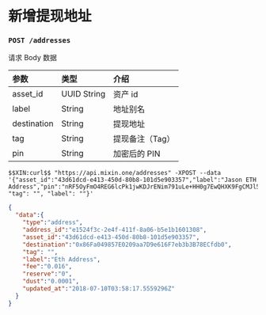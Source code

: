 # 新增提现地址

### `POST /addresses` 

请求 Body 数据

| 参数 | 类型 | 介绍 |
| :----- | :---- | :---- |
| asset_id | UUID String | 资产 id |
| label | String | 地址别名 |
| destination | String | 提现地址 |
| tag | String | 提现备注（Tag） |
| pin | String | 加密后的 PIN |

```
$$XIN:curl$$ "https://api.mixin.one/addresses" -XPOST --data '{"asset_id":"43d61dcd-e413-450d-80b8-101d5e903357","label":"Jason ETH Address","pin":"nRF5OyFmO4REG6lcPk1jwKDJrENim791uLe+HH0g7EwQHXK9FgCMJl5RDKbeCNDW","destination":"0x86fa049857e0209aa7d9e616f7eb3b3b78ecfdb0", "tag": "", "label": ""}'
```

```json
{
  "data":{
    "type":"address",
    "address_id":"e1524f3c-2e4f-411f-8a06-b5e1b1601308",
    "asset_id":"43d61dcd-e413-450d-80b8-101d5e903357",
    "destination":"0x86Fa049857E0209aa7D9e616F7eb3b3B78ECfdb0",
    "tag": "",
    "label":"Eth Address",
    "fee":"0.016",
    "reserve":"0",
    "dust":"0.0001",
    "updated_at":"2018-07-10T03:58:17.5559296Z"
  }
}
```